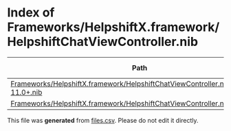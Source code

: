 # Index of Frameworks/HelpshiftX.framework/HelpshiftChatViewController.nib

| Path | Type | Size | Format | Language | DiE Info | Notes | Hash |
| --- | --- | --- | --- | --- | --- | --- | --- |
| [Frameworks/HelpshiftX.framework/HelpshiftChatViewController.nib/objects-11.0+.nib](./Frameworks/HelpshiftX.framework/HelpshiftChatViewController.nib/objects-11.0+.nib) | Binary | 2735 |  |  |  |  | 37f1fb5d33a5ef8199965ba0ee9478b98ef50a99552c4386568cdce1fcbbfc13 |
| [Frameworks/HelpshiftX.framework/HelpshiftChatViewController.nib/runtime.nib](./Frameworks/HelpshiftX.framework/HelpshiftChatViewController.nib/runtime.nib) | Binary | 2075 |  |  |  |  | 12f542201c37ec6b0c404d697cbbd4305f8d48e81da10bac63a780cae167bdea |


This file was **generated** from [files.csv](../../../../../../../../../../../files.csv). Please do not edit it directly.
